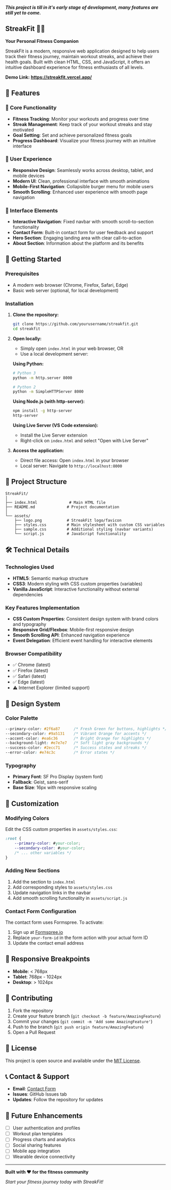 ***This project is till in it's early stage of development, many features are still yet to come.***<br>
 
 ## StreakFit 🏋️‍♂️

**Your Personal Fitness Companion**

StreakFit is a modern, responsive web application designed to help users track their fitness journey, maintain workout streaks, and achieve their health goals. Built with clean HTML, CSS, and JavaScript, it offers an intuitive dashboard experience for fitness enthusiasts of all levels.

**Demo Link:** **https://streakfit.vercel.app/**

## 🌟 Features

### 🎯 Core Functionality
- **Fitness Tracking**: Monitor your workouts and progress over time
- **Streak Management**: Keep track of your workout streaks and stay motivated
- **Goal Setting**: Set and achieve personalized fitness goals
- **Progress Dashboard**: Visualize your fitness journey with an intuitive interface

### 🎨 User Experience
- **Responsive Design**: Seamlessly works across desktop, tablet, and mobile devices
- **Modern UI**: Clean, professional interface with smooth animations
- **Mobile-First Navigation**: Collapsible burger menu for mobile users
- **Smooth Scrolling**: Enhanced user experience with smooth page navigation

### 📱 Interface Elements
- **Interactive Navigation**: Fixed navbar with smooth scroll-to-section functionality
- **Contact Form**: Built-in contact form for user feedback and support
- **Hero Section**: Engaging landing area with clear call-to-action
- **About Section**: Information about the platform and its benefits

## 🚀 Getting Started

### Prerequisites
- A modern web browser (Chrome, Firefox, Safari, Edge)
- Basic web server (optional, for local development)

### Installation

1. **Clone the repository:**
   ```bash
   git clone https://github.com/yourusername/streakfit.git
   cd streakfit
   ```

2. **Open locally:**
   - Simply open `index.html` in your web browser, OR
   - Use a local development server:

   **Using Python:**
   ```bash
   # Python 3
   python -m http.server 8000
   
   # Python 2
   python -m SimpleHTTPServer 8000
   ```

   **Using Node.js (with http-server):**
   ```bash
   npm install -g http-server
   http-server
   ```

   **Using Live Server (VS Code extension):**
   - Install the Live Server extension
   - Right-click on `index.html` and select "Open with Live Server"

3. **Access the application:**
   - Direct file access: Open `index.html` in your browser
   - Local server: Navigate to `http://localhost:8000`

## 📁 Project Structure

```
StreakFit/
│
├── index.html              # Main HTML file
├── README.md              # Project documentation
│
└── assets/
    ├── logo.png           # StreakFit logo/favicon
    ├── styles.css         # Main stylesheet with custom CSS variables
    ├── sample.css         # Additional styling (navbar variants)
    └── script.js          # JavaScript functionality
```

## 🛠️ Technical Details

### Technologies Used
- **HTML5**: Semantic markup structure
- **CSS3**: Modern styling with CSS custom properties (variables)
- **Vanilla JavaScript**: Interactive functionality without external dependencies

### Key Features Implementation
- **CSS Custom Properties**: Consistent design system with brand colors and typography
- **Responsive Grid/Flexbox**: Mobile-first responsive design
- **Smooth Scrolling API**: Enhanced navigation experience
- **Event Delegation**: Efficient event handling for interactive elements

### Browser Compatibility
- ✅ Chrome (latest)
- ✅ Firefox (latest)
- ✅ Safari (latest)
- ✅ Edge (latest)
- ⚠️ Internet Explorer (limited support)

## 🎨 Design System

### Color Palette
```css
--primary-color: #2f6a87      /* Fresh Green for buttons, highlights */
--secondary-color: #9a5131    /* Vibrant Orange for accents */
--accent-color: #ea6c36       /* Bright Orange for highlights */
--background-light: #e7e7e7   /* Soft light gray backgrounds */
--success-color: #2ecc71      /* Success states and streaks */
--error-color: #e74c3c        /* Error states */
```

### Typography
- **Primary Font**: SF Pro Display (system font)
- **Fallback**: Geist, sans-serif
- **Base Size**: 16px with responsive scaling

## 🔧 Customization

### Modifying Colors
Edit the CSS custom properties in `assets/styles.css`:
```css
:root {
    --primary-color: #your-color;
    --secondary-color: #your-color;
    /* ... other variables */
}
```

### Adding New Sections
1. Add the section to `index.html`
2. Add corresponding styles to `assets/styles.css`
3. Update navigation links in the navbar
4. Add smooth scrolling functionality in `assets/script.js`

### Contact Form Configuration
The contact form uses Formspree. To activate:
1. Sign up at [Formspree.io](https://formspree.io)
2. Replace `your-form-id` in the form action with your actual form ID
3. Update the contact email address

## 📱 Responsive Breakpoints

- **Mobile**: < 768px
- **Tablet**: 768px - 1024px
- **Desktop**: > 1024px

## 🤝 Contributing

1. Fork the repository
2. Create your feature branch (`git checkout -b feature/AmazingFeature`)
3. Commit your changes (`git commit -m 'Add some AmazingFeature'`)
4. Push to the branch (`git push origin feature/AmazingFeature`)
5. Open a Pull Request

## 📝 License

This project is open source and available under the [MIT License](LICENSE).

## 📞 Contact & Support

- **Email**: [Contact Form](mailto:blahblah@gmail.com)
- **Issues**: GitHub Issues tab
- **Updates**: Follow the repository for updates

## 🚀 Future Enhancements

- [ ] User authentication and profiles
- [ ] Workout plan templates
- [ ] Progress charts and analytics
- [ ] Social sharing features
- [ ] Mobile app integration
- [ ] Wearable device connectivity

---

**Built with ❤️ for the fitness community**

*Start your fitness journey today with StreakFit!*
